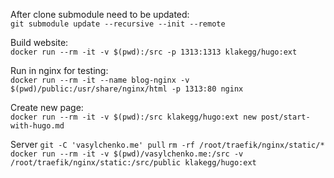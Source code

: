 After clone submodule need to be updated:  
`git submodule update --recursive --init --remote`

Build website:  
`docker run --rm -it -v $(pwd):/src -p 1313:1313 klakegg/hugo:ext`

Run in nginx for testing:  
`docker run --rm -it --name blog-nginx -v $(pwd)/public:/usr/share/nginx/html -p 1313:80 nginx`

Create new page:  
`docker run --rm -it -v $(pwd):/src klakegg/hugo:ext new post/start-with-hugo.md`

Server
`git -C 'vasylchenko.me' pull`
`rm -rf /root/traefik/nginx/static/*`
`docker run --rm -it -v $(pwd)/vasylchenko.me:/src -v /root/traefik/nginx/static:/src/public klakegg/hugo:ext`
